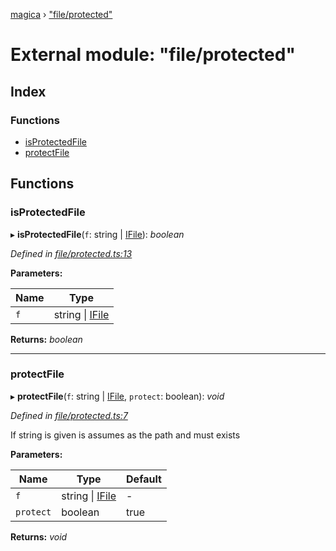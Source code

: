 [magica](../README.md) › ["file/protected"](_file_protected_.md)

# External module: "file/protected"

## Index

### Functions

* [isProtectedFile](_file_protected_.md#isprotectedfile)
* [protectFile](_file_protected_.md#protectfile)

## Functions

###  isProtectedFile

▸ **isProtectedFile**(`f`: string | [IFile](../interfaces/_types_.ifile.md)): *boolean*

*Defined in [file/protected.ts:13](https://github.com/cancerberoSgx/magica/blob/19bf60b/src/file/protected.ts#L13)*

**Parameters:**

Name | Type |
------ | ------ |
`f` | string &#124; [IFile](../interfaces/_types_.ifile.md) |

**Returns:** *boolean*

___

###  protectFile

▸ **protectFile**(`f`: string | [IFile](../interfaces/_types_.ifile.md), `protect`: boolean): *void*

*Defined in [file/protected.ts:7](https://github.com/cancerberoSgx/magica/blob/19bf60b/src/file/protected.ts#L7)*

If string is given is assumes as the path and must exists

**Parameters:**

Name | Type | Default |
------ | ------ | ------ |
`f` | string &#124; [IFile](../interfaces/_types_.ifile.md) | - |
`protect` | boolean | true |

**Returns:** *void*

